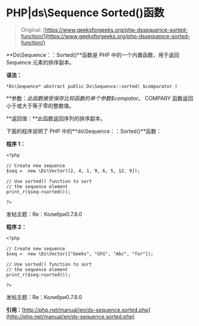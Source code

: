 # PHP|ds\Sequence Sorted()函数

> Original: [https://www.geeksforgeeks.org/php-dssequence-sorted-function/](https://www.geeksforgeeks.org/php-dssequence-sorted-function/)

**Ds\Sequence：：Sorted()**函数是 PHP 中的一个内置函数，用于返回 Sequence 元素的排序副本。

**语法：**

```
*Ds\Sequence* abstract public Ds\Sequence::sorted( $comparator )
```

**参数：**此函数接受保存比较函数的单个参数*$compator*。 COMPARY 函数返回小于或大于等于零的整数值。

**返回值：**此函数返回序列的排序副本。

下面的程序说明了 PHP 中的**ds\Sequence：：Sorted()**函数：

**程序 1：**

```
<?php

// Create new sequence
$seq =  new \Ds\Vector([2, 4, 1, 9, 6, 5, 12, 9]);

// Use sorted() function to sort
// the sequence element
print_r($seq->sorted());

?>
```

发帖主题：Re：Колибри0.7.8.0

**程序 2：**

```
<?php

// Create new sequence
$seq =  new \Ds\Vector(["Geeks", "GFG", "Abc", "for"]);

// Use sorted() function to sort
// the sequence element
print_r($seq->sorted());

?>
```

发帖主题：Re：Колибри0.7.8.0

**引用：**[http://php.net/manual/en/ds-sequence.sorted.php](http://php.net/manual/en/ds-sequence.sorted.php)